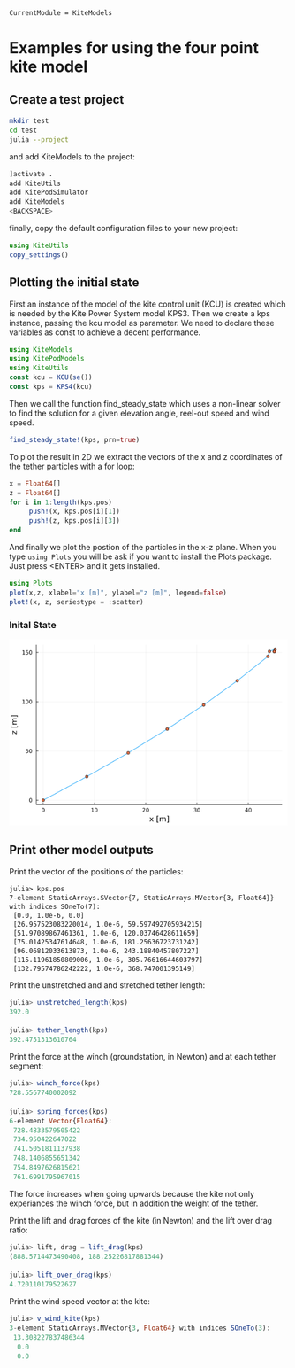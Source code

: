 ```@meta
CurrentModule = KiteModels
```
# Examples for using the four point kite model

## Create a test project
```bash
mkdir test
cd test
julia --project
```
and add KiteModels to the project:
```julia
]activate .
add KiteUtils
add KitePodSimulator
add KiteModels
<BACKSPACE>
```
finally, copy the default configuration files to your new project:
```julia
using KiteUtils
copy_settings()
```

## Plotting the initial state
First an instance of the model of the kite control unit (KCU) is created which is needed by the Kite Power System model KPS3. Then we create a kps instance, passing the kcu model as parameter. We need to declare these variables as const to achieve a decent performance.
```julia
using KiteModels
using KitePodModels
using KiteUtils
const kcu = KCU(se())
const kps = KPS4(kcu)
```
Then we call the function find_steady_state which uses a non-linear solver to find the solution for a given elevation angle, reel-out speed and wind speed. 
```julia
find_steady_state!(kps, prn=true)
```
To plot the result in 2D we extract the vectors of the x and z coordinates of the tether particles with a for loop:
```julia
x = Float64[] 
z = Float64[]
for i in 1:length(kps.pos)
     push!(x, kps.pos[i][1])
     push!(z, kps.pos[i][3])
end
```
And finally we plot the postion of the particles in the x-z plane. When you type ```using Plots``` you will be ask if you want to install the Plots package. Just press \<ENTER\> and it gets installed.
```julia
using Plots
plot(x,z, xlabel="x [m]", ylabel="z [m]", legend=false)
plot!(x, z, seriestype = :scatter)
```
### Inital State
![Initial State](initial_state_4p.png)

## Print other model outputs
Print the vector of the positions of the particles:
```
julia> kps.pos
7-element StaticArrays.SVector{7, StaticArrays.MVector{3, Float64}} with indices SOneTo(7):
 [0.0, 1.0e-6, 0.0]
 [26.957523083220014, 1.0e-6, 59.597492705934215]
 [51.97089867461361, 1.0e-6, 120.03746428611659]
 [75.01425347614648, 1.0e-6, 181.25636723731242]
 [96.06812033613873, 1.0e-6, 243.18840457807227]
 [115.11961850809006, 1.0e-6, 305.76616644603797]
 [132.79574786242222, 1.0e-6, 368.747001395149]
```
Print the unstretched and and stretched tether length:
```julia
julia> unstretched_length(kps)
392.0

julia> tether_length(kps)
392.4751313610764
``` 
Print the force at the winch (groundstation, in Newton) and at each tether segment:
```julia
julia> winch_force(kps)
728.5567740002092

julia> spring_forces(kps)
6-element Vector{Float64}:
 728.4833579505422
 734.950422647022
 741.5051811137938
 748.1406855651342
 754.8497626815621
 761.6991795967015
```
The force increases when going upwards because the kite not only experiances the winch force, but in addition the weight of the tether.

Print the lift and drag forces of the kite (in Newton) and the lift over drag ratio:
```julia
julia> lift, drag = lift_drag(kps)
(888.5714473490408, 188.25226817881344)

julia> lift_over_drag(kps)
4.720110179522627
```
Print the wind speed vector at the kite:
```julia
julia> v_wind_kite(kps)
3-element StaticArrays.MVector{3, Float64} with indices SOneTo(3):
 13.308227837486344
  0.0
  0.0
```
